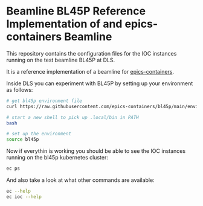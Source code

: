 Beamline BL45P Reference Implementation of and epics-containers Beamline
========================================================================

This repository contains the configuration files for the IOC instances
running on the test beamline BL45P at DLS.

It is a reference implementation of a beamline for
[epics-containers](https://github.com/epics-containers).

Inside DLS you can experiment with BL45P by setting up your environment
as follows:

```bash
# get bl45p environment file
curl https://raw.githubusercontent.com/epics-containers/bl45p/main/environment.sh -o ~/.local/bin/bl45p

# start a new shell to pick up .local/bin in PATH
bash

# set up the environment
source bl45p
```

Now if everythin is working you should be able to see the IOC instances
running on the bl45p kubernetes cluster:

```bash
ec ps
```

And also take a look at what other commands are available:

```bash
ec --help
ec ioc --help
```

